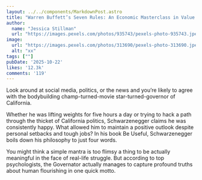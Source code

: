 ```yaml
---
layout: ../../components/MarkdownPost.astro
title: "Warren Buffett’s Seven Rules: An Economic Masterclass in Value Investing"
author: 
  name: "Jessica Stillman"
  url: "https://images.pexels.com/photos/935743/pexels-photo-935743.jpeg?auto=compress&cs=tinysrgb&w=1260&h=750&dpr=2"
image:
  url: "https://images.pexels.com/photos/313690/pexels-photo-313690.jpeg?auto=compress&cs=tinysrgb&w=1260&h=750&dpr=2"
  alt: "xx"
tags: [""]
pubDate: '2025-10-22'
likes: '12.3k'
comments: '119'
---
```



Look around at social media, politics, or the news and you’re likely to agree with the bodybuilding champ-turned-movie star-turned-governor of California.

Whether he was lifting weights for five hours a day or trying to hack a path through the thicket of California politics, Schwarzenegger claims he was consistently happy. What allowed him to maintain a positive outlook despite personal setbacks and tough jobs? In his book Be Useful, Schwarzenegger boils down his philosophy to just four words.


You might think a simple mantra is too flimsy a thing to be actually meaningful in the face of real-life struggle. But according to top psychologists, the Governator actually manages to capture profound truths about human flourishing in one quick motto.






